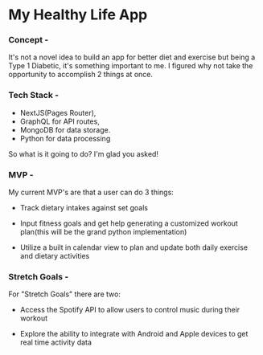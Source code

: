 # My Healthy Life App

### Concept -
It's not a novel idea to build an app for better diet and exercise but being a Type 1 Diabetic, it's something important to me. I figured why not take the opportunity to accomplish 2 things at once.

### Tech Stack -
 - NextJS(Pages Router),
 - GraphQL for API routes,
 - MongoDB for data storage.
 - Python for data processing

So what is it going to do? I'm glad you asked!

### MVP -
My current MVP's are that a user can do 3 things:

 - Track dietary intakes against set goals

 - Input fitness goals and get help generating a customized workout plan(this will be the grand python implementation)

 - Utilize a built in calendar view to plan and update both daily exercise and dietary activities

### Stretch Goals -
For "Stretch Goals" there are two:

 - Access the Spotify API to allow users to control music during their workout

 - Explore the ability to integrate with Android and Apple devices to get real time activity data